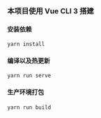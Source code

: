 
### 本项目使用 Vue CLI 3 搭建

#### 安装依赖
```
yarn install
```

#### 编译以及热更新
```
yarn run serve
```

#### 生产环境打包
```
yarn run build
```
